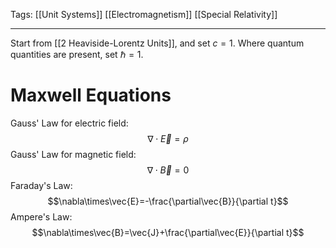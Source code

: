 Tags: [[Unit Systems]] [[Electromagnetism]] [[Special Relativity]]
___
Start from [[2 Heaviside-Lorentz Units]], and set $c = 1$. Where quantum quantities are present, set $\hbar=1$.
# Maxwell Equations
Gauss' Law for electric field:
$$\nabla\cdot\vec{E}=\rho$$
Gauss' Law for magnetic field:
$$\nabla\cdot\vec{B}=0$$
Faraday's Law:
$$\nabla\times\vec{E}=-\frac{\partial\vec{B}}{\partial t}$$
Ampere's Law:
$$\nabla\times\vec{B}=\vec{J}+\frac{\partial\vec{E}}{\partial t}$$
